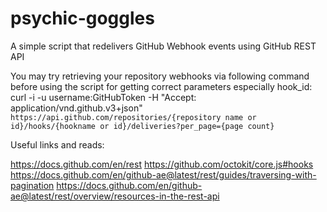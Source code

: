 # psychic-goggles

A simple script that redelivers GitHub Webhook events using GitHub REST API

You may try retrieving your repository webhooks via following command before using the script for getting correct parameters especially hook_id:
curl -i -u username:GitHubToken -H "Accept: application/vnd.github.v3+json" `https://api.github.com/repositories/{repository name or id}/hooks/{hookname or id}/deliveries?per_page={page count}`

Useful links and reads:

https://docs.github.com/en/rest
https://github.com/octokit/core.js#hooks
https://docs.github.com/en/github-ae@latest/rest/guides/traversing-with-pagination
https://docs.github.com/en/github-ae@latest/rest/overview/resources-in-the-rest-api